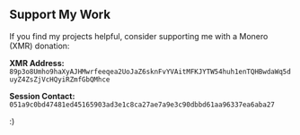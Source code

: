 ## Support My Work

If you find my projects helpful, consider supporting me with a Monero (XMR) donation:

**XMR Address:** `89p3o8Umho9haXyAJHMwrfeeqea2UoJaZ6sknFvYVAitMFKJYTW54huh1enTQHBwdaWq5duyZ4ZsZjVcHQyiRZmfGbQMhce`

**Session Contact:** `051a9c0bd47481ed45165903ad3e1c8ca27ae7a9e3c90dbbd61aa96337ea6aba27`

:)
